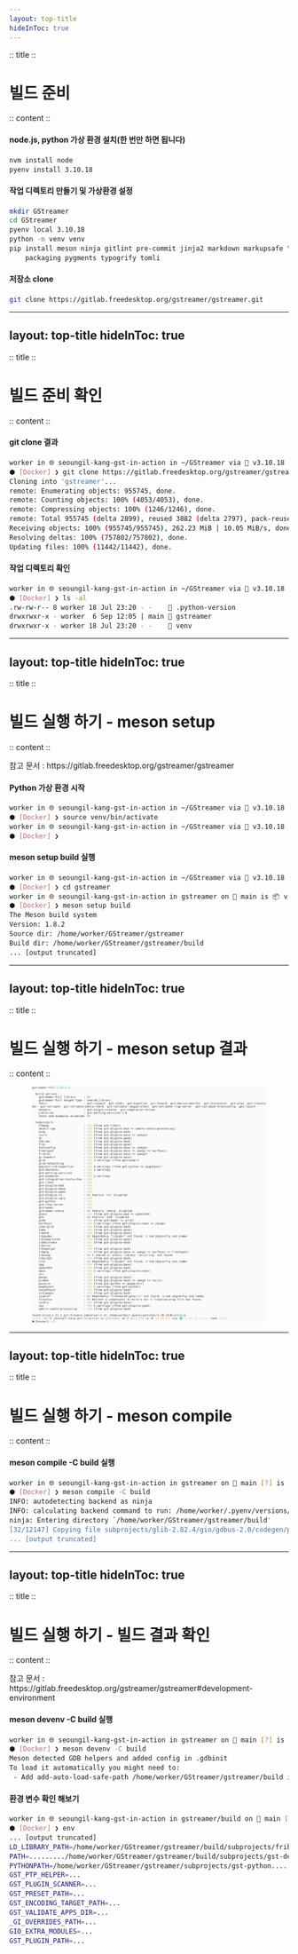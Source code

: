 ```yaml
---
layout: top-title
hideInToc: true
---
```

:: title ::
# 빌드 준비

:: content ::
#### node.js, python 가상 환경 설치(한 번만 하면 됩니다)

```bash
nvm install node
pyenv install 3.10.18
```

<div class="mt-10">

#### 작업 디렉토리 만들기 및 가상환경 설정

```bash
mkdir GStreamer
cd GStreamer
pyenv local 3.10.18
python -m venv venv
pip install meson ninja gitlint pre-commit jinja2 markdown markupsafe \
    packaging pygments typogrify tomli
```
</div>

<div class="mt-10">

#### 저장소 clone

```bash
git clone https://gitlab.freedesktop.org/gstreamer/gstreamer.git

```
</div>

---
layout: top-title
hideInToc: true
---
:: title ::
# 빌드 준비 확인

:: content ::
#### git clone 결과
```bash
worker in 🌐 seoungil-kang-gst-in-action in ~/GStreamer via 🐍 v3.10.18
⬢ [Docker] ❯ git clone https://gitlab.freedesktop.org/gstreamer/gstreamer.git
Cloning into 'gstreamer'...
remote: Enumerating objects: 955745, done.
remote: Counting objects: 100% (4053/4053), done.
remote: Compressing objects: 100% (1246/1246), done.
remote: Total 955745 (delta 2899), reused 3882 (delta 2797), pack-reused 951692 (from 1)
Receiving objects: 100% (955745/955745), 262.23 MiB | 10.05 MiB/s, done.
Resolving deltas: 100% (757802/757802), done.
Updating files: 100% (11442/11442), done.
```

<div class="mt-10">

#### 작업 디렉토리 확인
```bash
worker in 🌐 seoungil-kang-gst-in-action in ~/GStreamer via 🐍 v3.10.18 took 1m41s
⬢ [Docker] ❯ ls -al
.rw-rw-r-- 8 worker 18 Jul 23:20 - -     .python-version
drwxrwxr-x - worker  6 Sep 12:05 | main  gstreamer
drwxrwxr-x - worker 18 Jul 23:20 - -     venv
```
</div>

---
layout: top-title
hideInToc: true
---
:: title ::
# 빌드 실행 하기 - meson setup

:: content ::
<div class="success-box text-xs ns-c-tight">
참고 문서 : https://gitlab.freedesktop.org/gstreamer/gstreamer
</div>

<div class="mt-5 code-xs">

#### Python 가상 환경 시작

```bash
worker in 🌐 seoungil-kang-gst-in-action in ~/GStreamer via 🐍 v3.10.18
⬢ [Docker] ❯ source venv/bin/activate
worker in 🌐 seoungil-kang-gst-in-action in ~/GStreamer via 🐍 v3.10.18 (venv)
⬢ [Docker] ❯
```
</div>

<div class="mt-5 code-xs">

#### meson setup build 실행

```bash
worker in 🌐 seoungil-kang-gst-in-action in ~/GStreamer via 🐍 v3.10.18 (venv)
⬢ [Docker] ❯ cd gstreamer
worker in 🌐 seoungil-kang-gst-in-action in gstreamer on  main is 📦 v1.27.1.1 via 🐍 v3.10.18 (venv)
⬢ [Docker] ❯ meson setup build
The Meson build system
Version: 1.8.2
Source dir: /home/worker/GStreamer/gstreamer
Build dir: /home/worker/GStreamer/gstreamer/build
... [output truncated]

```
</div>

---
layout: top-title
hideInToc: true
---
:: title ::
# 빌드 실행 하기 - meson setup 결과

:: content ::

<figure class="text-center">
  <div class="w-full mx-auto">
    <img 
      src="./assets/03-build-00.png" 
      class="w-auto h-115 max-h-[75vh] object-contain mx-auto block shadow-md rounded-lg" 
    />
  </div>
</figure>

---
layout: top-title
hideInToc: true
---
:: title ::
# 빌드 실행 하기 - meson compile

:: content ::
<div class="code-xs">

#### meson compile -C build 실행

```bash
worker in 🌐 seoungil-kang-gst-in-action in gstreamer on  main [?] is 📦 v1.27.1.1 via 🐍 v3.10.18 (venv)
⬢ [Docker] ❯ meson compile -C build
INFO: autodetecting backend as ninja
INFO: calculating backend command to run: /home/worker/.pyenv/versions/3.10.18/bin/ninja -C /home/worker/GStreamer/gstreamer/build
ninja: Entering directory `/home/worker/GStreamer/gstreamer/build'
[32/12147] Copying file subprojects/glib-2.82.4/gio/gdbus-2.0/codegen/parser.py
... [output truncated]
```
</div>

---
layout: top-title
hideInToc: true
---
:: title ::
# 빌드 실행 하기 - 빌드 결과 확인

:: content ::
<div class="success-box text-xs ns-c-tight">
참고 문서 : https://gitlab.freedesktop.org/gstreamer/gstreamer#development-environment
</div>


<div class="mt-3 code-xs code-dense">

#### meson devenv -C build 실행

```bash
worker in 🌐 seoungil-kang-gst-in-action in gstreamer on  main [?] is 📦 v1.27.1.1 via 🐍 v3.10.18 (venv)
⬢ [Docker] ❯ meson devenv -C build
Meson detected GDB helpers and added config in .gdbinit
To load it automatically you might need to:
 - Add add-auto-load-safe-path /home/worker/GStreamer/gstreamer/build in ~/.gdbinit
```
</div>

<div class="mt-3 code-xs code-dense">

#### 환경 변수 확인 해보기

```bash
worker in 🌐 seoungil-kang-gst-in-action in gstreamer/build on  main [?] via 🐍 v3.10.18 (venv) via ⬢ gstreamer-full
⬢ [Docker] ❯ env
... [output truncated]
LD_LIBRARY_PATH=/home/worker/GStreamer/gstreamer/build/subprojects/fribidi-1.0.13/lib:/home/worker/.....
PATH=........./home/worker/GStreamer/gstreamer/build/subprojects/gst-devtools/validate/tools:....
PYTHONPATH=/home/worker/GStreamer/gstreamer/subprojects/gst-python....
GST_PTP_HELPER=...
GST_PLUGIN_SCANNER=...
GST_PRESET_PATH=...
GST_ENCODING_TARGET_PATH=...
GST_VALIDATE_APPS_DIR=...
_GI_OVERRIDES_PATH=...
GIO_EXTRA_MODULES=...
GST_PLUGIN_PATH=...
```
</div>
